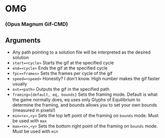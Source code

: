 # OMG
### (Opus Magnum Gif-CMD)

## Arguments
* Any path pointing to a solution file will be interpreted as the desired solution
* `start=<cycle>` Starts the gif at the specified cycle
* `end=<cycle>` Ends the gif at the specified cycle
* `fpc=<frames>` Sets the frames per cycle of the gif
* `speed=<speed>` Honestly? I don't know. High number makes the gif faster usually
* `out=<path>` Outputs the gif in the specified path
* `framing={default, eq, bounds}` Sets the framing mode. Default is what the game normally does, eq uses only Glyphs of Equilibrium to determine the framing, and bounds allows you to set your own bounds (measured in pixels!)
* `min=<x>,<y>` Sets the top left point of the framing on `bounds` mode. Must be used with `max`
* `max=<x>,<y>` Sets the bottom right point of the framing on `bounds` mode. Must be used with `min`
